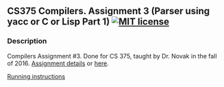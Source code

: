 ## CS375 Compilers. Assignment 3 (Parser using yacc or C or Lisp Part 1) [![MIT license](https://img.shields.io/badge/license-MIT-lightgrey.svg)](https://https://raw.githubusercontent.com/qirh/CS375-assignment3/master/LICENSE)

### Description
Compilers Assignment #3. Done for CS 375, taught by Dr. Novak in the fall of 2016. [Assignment details](https://rawgit.com/qirh/CS375-assignment3/master/assignment3.html) or [here](https://www.cs.utexas.edu/users/novak/asg-parse.html). 


[Running instructions](https://raw.githubusercontent.com/qirh/375ass3/master/assignment/README.nl?token=ABRSCfQRlc4djBNveUtdK_ZBoGM1G4v9ks5akjerwA%3D%3D)
